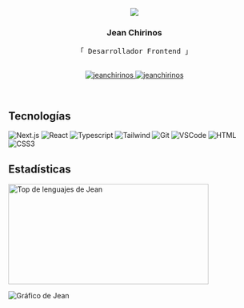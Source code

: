 <p align="center">
  <img src="https://readme-typing-svg.herokuapp.com/?lines=Bievenido&center=true&width=380&height=45">
</p>

<!-- Intro  -->
<h3 align="center">
  Jean Chirinos
</h3>

<p align="center"> 
  <samp>
    「 Desarrollador Frontend 」
    <br>
    <br>
  </samp>
</p>

<p align="center">
 <a href="https://jeanchirinos.vercel.app/" target="blank">
  <img src="https://img.shields.io/badge/Website-DC143C?style=for-the-badge&logo=medium&logoColor=white" alt="jeanchirinos" />
 </a>
 <a href="https://linkedin.com/in/jeanchirinos" target="_blank">
  <img src="https://img.shields.io/badge/LinkedIn-0077B5?style=for-the-badge&logo=linkedin&logoColor=white" alt="jeanchirinos"/>
 </a>
</p>
<br />

## Tecnologías

![Next.js](https://img.shields.io/badge/next.js-000000?style=for-the-badge&logo=nextdotjs&logoColor=white)
![React](https://img.shields.io/badge/-React-61DBFB?style=for-the-badge&labelColor=black&logo=react&logoColor=61DBFB)
![Typescript](https://img.shields.io/badge/Typescript-007acc?style=for-the-badge&labelColor=black&logo=typescript&logoColor=007acc)
![Tailwind](https://img.shields.io/badge/Tailwind_CSS-092749?style=for-the-badge&logo=tailwindcss&logoColor=06B6D4&labelColor=000000)
![Git](https://img.shields.io/badge/Git-F05032?style=for-the-badge&logo=git&logoColor=white)
![VSCode](https://img.shields.io/badge/Visual_Studio-0078d7?style=for-the-badge&logo=visual%20studio&logoColor=white)
![HTML](https://img.shields.io/badge/HTML5-E34F26?style=for-the-badge&logo=html5&logoColor=white)
![CSS3](https://img.shields.io/badge/CSS3-1572B6?style=for-the-badge&logo=css3&logoColor=white)

## Estadísticas

<img alt="Top de lenguajes de Jean" src="https://denvercoder1-github-readme-stats.vercel.app/api/top-langs/?username=jeanchirinos&langs_count=4&layout=compact&theme=react&border_color=22272E&bg_color=22272E&title_color=FFFFFF&icon_color=F8D866" height="200px" width="400px"/>

![Gráfico de Jean](https://github-readme-activity-graph.vercel.app/graph?username=jeanchirinos&custom_title=Gráfico%20de%20actividad%20en%20Github&bg_color=22272E&color=transparent&line=7F3FBF&point=7F3FBF&area_color=FFFFFF&title_color=FFFFFF&area=true)
